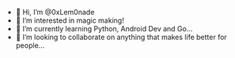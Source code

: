 - 👋 Hi, I’m @0xLem0nade
- 👀 I’m interested in magic making!
- 🌱 I’m currently learning Python, Android Dev and Go...
- 💞️ I’m looking to collaborate on anything that makes life better for people...

<!---
0xLem0nade/0xLem0nade is a ✨ special ✨ repository because its `README.md` (this file) appears on your GitHub profile.
You can click the Preview link to take a look at your changes.
--->
